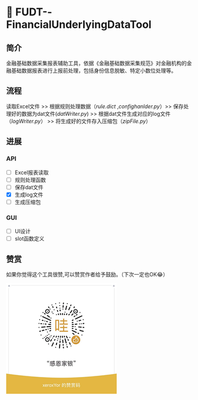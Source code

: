 # :toolbox: FUDT--FinancialUnderlyingDataTool

## 简介
金融基础数据采集报表辅助工具，依据《金融基础数据采集规范》对金融机构的金融基础数据报表进行上报前处理，包括身份信息脱敏、特定小数位处理等。

## 流程
读取Excel文件 >> 根据规则处理数据（*rule.dict* ,*confighanlder.py*）>> 保存处理好的数据为dat文件(*datWriter.py*) >> 根据dat文件生成对应的log文件（*logWriter.py*） >> 将生成好的文件存入压缩包（*zipFile.py*）

## 进展
### API
- [ ] Excel报表读取
- [ ] 规则处理函数
- [ ] 保存dat文件
- [x] 生成log文件
- [ ] 生成压缩包
### GUI
- [ ] UI设计
- [ ] slot函数定义
 
## 赞赏
如果你觉得这个工具很赞,可以赞赏作者给予鼓励。（下次一定也OK:joy:）

<img src="donate.png">